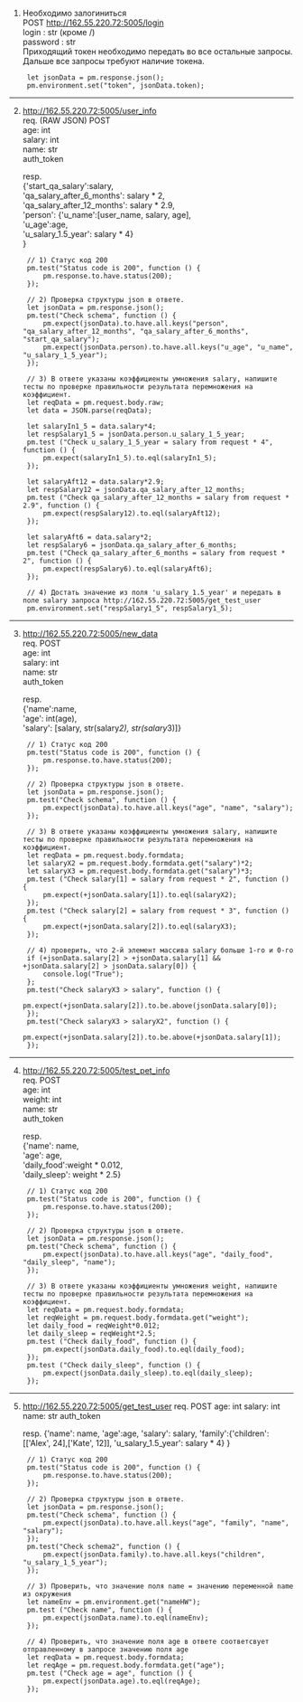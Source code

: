 1) Необходимо залогиниться  
POST http://162.55.220.72:5005/login  
login : str (кроме /)  
password : str  
Приходящий токен необходимо передать во все остальные запросы. Дальше все запросы требуют наличие токена.  

        let jsonData = pm.response.json();
        pm.environment.set("token", jsonData.token);  
        
--- 
2) http://162.55.220.72:5005/user_info  
req. (RAW JSON) POST  
age: int  
salary: int  
name: str  
auth_token  

    resp.  
    {'start_qa_salary':salary,  
    'qa_salary_after_6_months': salary * 2,  
    'qa_salary_after_12_months': salary * 2.9,  
    'person': {'u_name':[user_name, salary, age],  
            'u_age':age,  
            'u_salary_1.5_year': salary * 4}  
            }  

        // 1) Статус код 200
        pm.test("Status code is 200", function () {
            pm.response.to.have.status(200);
        });

        // 2) Проверка структуры json в ответе.
        let jsonData = pm.response.json();
        pm.test("Check schema", function () {
            pm.expect(jsonData).to.have.all.keys("person", "qa_salary_after_12_months", "qa_salary_after_6_months", "start_qa_salary");
            pm.expect(jsonData.person).to.have.all.keys("u_age", "u_name", "u_salary_1_5_year");
        });

        // 3) В ответе указаны коэффициенты умножения salary, напишите тесты по проверке правильности результата перемножения на коэффициент.
        let reqData = pm.request.body.raw; 
        let data = JSON.parse(reqData);

        let salaryIn1_5 = data.salary*4;
        let respSalary1_5 = jsonData.person.u_salary_1_5_year;
        pm.test ("Check u_salary_1_5_year = salary from request * 4", function () {
            pm.expect(salaryIn1_5).to.eql(salaryIn1_5);
        });

        let salaryAft12 = data.salary*2.9;
        let respSalary12 = jsonData.qa_salary_after_12_months;
        pm.test ("Check qa_salary_after_12_months = salary from request * 2.9", function () {
            pm.expect(respSalary12).to.eql(salaryAft12);
        });

        let salaryAft6 = data.salary*2;
        let respSalary6 = jsonData.qa_salary_after_6_months;
        pm.test ("Check qa_salary_after_6_months = salary from request * 2", function () {
            pm.expect(respSalary6).to.eql(salaryAft6);
        });

        // 4) Достать значение из поля 'u_salary_1.5_year' и передать в поле salary запроса http://162.55.220.72:5005/get_test_user
        pm.environment.set("respSalary1_5", respSalary1_5);

---

3) http://162.55.220.72:5005/new_data  
req. POST  
age: int  
salary: int  
name: str  
auth_token  

    resp.  
    {'name':name,  
    'age': int(age),  
    'salary': [salary, str(salary*2), str(salary*3)]}    

        // 1) Статус код 200
        pm.test("Status code is 200", function () {
            pm.response.to.have.status(200);
        });

        // 2) Проверка структуры json в ответе.
        let jsonData = pm.response.json();
        pm.test("Check schema", function () {
            pm.expect(jsonData).to.have.all.keys("age", "name", "salary");
        });

        // 3) В ответе указаны коэффициенты умножения salary, напишите тесты по проверке правильности результата перемножения на коэффициент.
        let reqData = pm.request.body.formdata;
        let salaryX2 = pm.request.body.formdata.get("salary")*2;
        let salaryX3 = pm.request.body.formdata.get("salary")*3;
        pm.test ("Check salary[1] = salary from request * 2", function () {
            pm.expect(+jsonData.salary[1]).to.eql(salaryX2);
        });
        pm.test ("Check salary[2] = salary from request * 3", function () {
            pm.expect(+jsonData.salary[2]).to.eql(salaryX3);
        });

        // 4) проверить, что 2-й элемент массива salary больше 1-го и 0-го
        if (+jsonData.salary[2] > +jsonData.salary[1] && +jsonData.salary[2] > jsonData.salary[0]) {
            console.log("True");
        };
        pm.test("Check salaryX3 > salary", function () {
            pm.expect(+jsonData.salary[2]).to.be.above(jsonData.salary[0]);
        });
        pm.test("Check salaryX3 > salaryX2", function () {
            pm.expect(+jsonData.salary[2]).to.be.above(+jsonData.salary[1]);
        });
---

4) http://162.55.220.72:5005/test_pet_info  
req. POST  
age: int  
weight: int  
name: str  
auth_token  

    resp.  
    {'name': name,  
    'age': age,  
    'daily_food':weight * 0.012,  
    'daily_sleep': weight * 2.5}  

        // 1) Статус код 200
        pm.test("Status code is 200", function () {
            pm.response.to.have.status(200);
        });

        // 2) Проверка структуры json в ответе.
        let jsonData = pm.response.json();
        pm.test("Check schema", function () {
            pm.expect(jsonData).to.have.all.keys("age", "daily_food", "daily_sleep", "name");
        });

        // 3) В ответе указаны коэффициенты умножения weight, напишите тесты по проверке правильности результата перемножения на коэффициент.
        let reqData = pm.request.body.formdata;
        let reqWeight = pm.request.body.formdata.get("weight");
        let daily_food = reqWeight*0.012;
        let daily_sleep = reqWeight*2.5;
        pm.test ("Check daily_food", function () {
            pm.expect(jsonData.daily_food).to.eql(daily_food);
        });
        pm.test ("Check daily_sleep", function () {
            pm.expect(jsonData.daily_sleep).to.eql(daily_sleep);
        });
---

5) http://162.55.220.72:5005/get_test_user
req. POST
age: int
salary: int
name: str
auth_token

    resp.
    {'name': name,
    'age':age,
    'salary': salary,
    'family':{'children':[['Alex', 24],['Kate', 12]],
    'u_salary_1.5_year': salary * 4}
    }

        // 1) Статус код 200
        pm.test("Status code is 200", function () {
            pm.response.to.have.status(200);
        });

        // 2) Проверка структуры json в ответе.
        let jsonData = pm.response.json();
        pm.test("Check schema", function () {
            pm.expect(jsonData).to.have.all.keys("age", "family", "name", "salary");
        });
        pm.test("Check schema2", function () {
            pm.expect(jsonData.family).to.have.all.keys("children", "u_salary_1_5_year");
        });

        // 3) Проверить, что значение поля name = значению переменной name из окружения
        let nameEnv = pm.environment.get("nameHW");
        pm.test ("Check name", function () {
            pm.expect(jsonData.name).to.eql(nameEnv);
        });

        // 4) Проверить, что значение поля age в ответе соответсвует отправленному в запросе значению поля age
        let reqData = pm.request.body.formdata;
        let reqAge = pm.request.body.formdata.get("age");
        pm.test ("Check age = age", function () {
            pm.expect(jsonData.age).to.eql(reqAge);
        });


